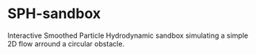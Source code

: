 # SPH-sandbox
Interactive Smoothed Particle Hydrodynamic sandbox simulating a simple 2D flow arround a circular obstacle.
